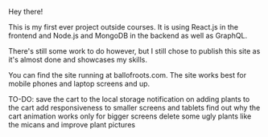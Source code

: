 Hey there!

This is my first ever project outside courses. It is using React.js in the frontend and Node.js and MongoDB in the backend as well as GraphQL.

There's still some work to do however, but I still chose to publish this site as it's almost done and showcases my skills.

You can find the site running at ballofroots.com. The site works best for mobile phones and laptop screens and up.

TO-DO:
  save the cart to the local storage
  notification on adding plants to the cart
  add responsiveness to smaller screens and tablets
  find out why the cart animation works only for bigger screens
  delete some ugly plants like the micans and improve plant pictures
  
  
